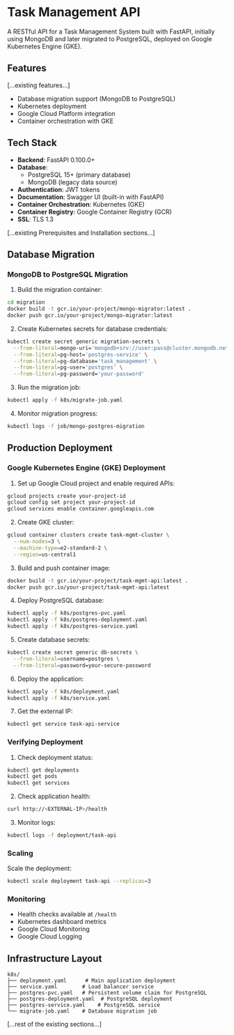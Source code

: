 # Task Management API

A RESTful API for a Task Management System built with FastAPI, initially using MongoDB and later migrated to PostgreSQL, deployed on Google Kubernetes Engine (GKE).

## Features

[...existing features...]
- Database migration support (MongoDB to PostgreSQL)
- Kubernetes deployment
- Google Cloud Platform integration
- Container orchestration with GKE

## Tech Stack

- **Backend**: FastAPI 0.100.0+
- **Database**: 
  - PostgreSQL 15+ (primary database)
  - MongoDB (legacy data source)
- **Authentication**: JWT tokens
- **Documentation**: Swagger UI (built-in with FastAPI)
- **Container Orchestration**: Kubernetes (GKE)
- **Container Registry**: Google Container Registry (GCR)
- **SSL**: TLS 1.3

[...existing Prerequisites and Installation sections...]

## Database Migration

### MongoDB to PostgreSQL Migration

1. Build the migration container:
```bash
cd migration
docker build -t gcr.io/your-project/mongo-migrator:latest .
docker push gcr.io/your-project/mongo-migrator:latest
```

2. Create Kubernetes secrets for database credentials:
```bash
kubectl create secret generic migration-secrets \
  --from-literal=mongo-uri='mongodb+srv://user:pass@cluster.mongodb.net' \
  --from-literal=pg-host='postgres-service' \
  --from-literal=pg-database='task_management' \
  --from-literal=pg-user='postgres' \
  --from-literal=pg-password='your-password'
```

3. Run the migration job:
```bash
kubectl apply -f k8s/migrate-job.yaml
```

4. Monitor migration progress:
```bash
kubectl logs -f job/mongo-postgres-migration
```

## Production Deployment

### Google Kubernetes Engine (GKE) Deployment

1. Set up Google Cloud project and enable required APIs:
```bash
gcloud projects create your-project-id
gcloud config set project your-project-id
gcloud services enable container.googleapis.com
```

2. Create GKE cluster:
```bash
gcloud container clusters create task-mgmt-cluster \
  --num-nodes=3 \
  --machine-type=e2-standard-2 \
  --region=us-central1
```

3. Build and push container image:
```bash
docker build -t gcr.io/your-project/task-mgmt-api:latest .
docker push gcr.io/your-project/task-mgmt-api:latest
```

4. Deploy PostgreSQL database:
```bash
kubectl apply -f k8s/postgres-pvc.yaml
kubectl apply -f k8s/postgres-deployment.yaml
kubectl apply -f k8s/postgres-service.yaml
```

5. Create database secrets:
```bash
kubectl create secret generic db-secrets \
  --from-literal=username=postgres \
  --from-literal=password=your-secure-password
```

6. Deploy the application:
```bash
kubectl apply -f k8s/deployment.yaml
kubectl apply -f k8s/service.yaml
```

7. Get the external IP:
```bash
kubectl get service task-api-service
```

### Verifying Deployment

1. Check deployment status:
```bash
kubectl get deployments
kubectl get pods
kubectl get services
```

2. Check application health:
```bash
curl http://<EXTERNAL-IP>/health
```

3. Monitor logs:
```bash
kubectl logs -f deployment/task-api
```

### Scaling

Scale the deployment:
```bash
kubectl scale deployment task-api --replicas=3
```

### Monitoring

- Health checks available at `/health`
- Kubernetes dashboard metrics
- Google Cloud Monitoring
- Google Cloud Logging

## Infrastructure Layout

```
k8s/
├── deployment.yaml      # Main application deployment
├── service.yaml        # Load balancer service
├── postgres-pvc.yaml   # Persistent volume claim for PostgreSQL
├── postgres-deployment.yaml  # PostgreSQL deployment
├── postgres-service.yaml    # PostgreSQL service
└── migrate-job.yaml    # Database migration job
```

[...rest of the existing sections...]